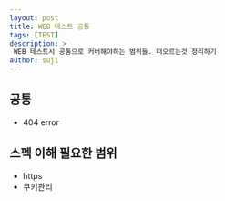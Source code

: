 ```yaml
---
layout: post
title: WEB 테스트 공통  
tags: [TEST]
description: >
 WEB 테스트시 공통으로 커버해야하는 범위들. 떠오르는것 정리하기 
author: suji
---
```



## 공통
- 404 error


## 스펙 이해 필요한 범위 
- https
- 쿠키관리


